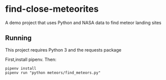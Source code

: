  # find-close-meteorites
A demo project that uses Python and NASA data to find meteor landing sites

## Running

This project requires Python 3 and the requests package

First,install pipenv. Then:

```
pipenv install
pipenv run "python meteors/find_meteors.py"
```
